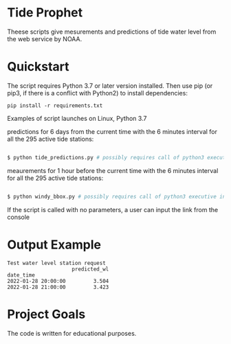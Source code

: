 # Tide Prophet
Theese scripts give mesurements and predictions of tide water level from the web service by NOAA.

# Quickstart

The script requires Python 3.7 or later version installed. Then use pip (or pip3, if there is a conflict with Python2) to install dependencies:
```
pip install -r requirements.txt
```

Examples of script launches on Linux, Python 3.7

predictions for 6 days from the current time with the 6 minutes interval for all the 295 active tide stations:

```bash

$ python tide_predictions.py # possibly requires call of python3 executive instead of just python

```

meaurements for 1 hour before the current time with the 6 minutes interval for all the 295 active tide stations:

```bash

$ python windy_bbox.py # possibly requires call of python3 executive instead of just python

```


If the script is called with no parameters, a user can input the link from the console

# Output Example

```
Test water level station request
                     predicted_wl
date_time                        
2022-01-28 20:00:00         3.504
2022-01-28 21:00:00         3.423
```

# Project Goals

The code is written for educational purposes.
